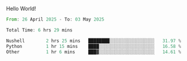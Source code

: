 Hello World!

<!--START_SECTION:waka-->

```rust
From: 26 April 2025 - To: 03 May 2025

Total Time: 6 hrs 29 mins

Nushell        2 hrs 25 mins   ████████░░░░░░░░░░░░░░░░░   31.97 %
Python         1 hr 15 mins    ████░░░░░░░░░░░░░░░░░░░░░   16.58 %
Other          1 hr 6 mins     ███▓░░░░░░░░░░░░░░░░░░░░░   14.61 %
```

<!--END_SECTION:waka-->
